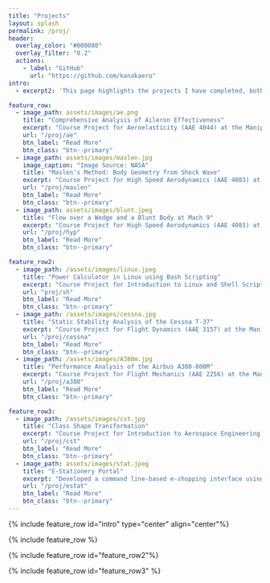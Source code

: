 ```yaml
---
title: "Projects"
layout: splash
permalink: /proj/
header:
  overlay_color: "#000080"
  overlay_filter: "0.2"
  actions:
    - label: "GitHub"
      url: "https://github.com/kanakaero"
intro: 
  - excerpt2: 'This page highlights the projects I have completed, both as part of my coursework and through external opportunities.'

feature_row:
  - image_path: assets/images/ae.png
    title: "Comprehensive Analysis of Aileron Effectiveness"
    excerpt: "Course Project for Aeroelasticity (AAE 4044) at the Manipal Institute of Technology, Manipal, India<br> <b>Date:</b> November 2024<br><br>"
    url: "/proj/ae"
    btn_label: "Read More"
    btn_class: "btn--primary"
  - image_path: assets/images/maslen.jpg
    image_caption: "Image Source: NASA"
    title: "Maslen's Method: Body Geometry from Shock Wave"
    excerpt: "Course Project for High Speed Aerodynamics (AAE 4083) at the Manipal Institute of Technology, Manipal, India <br> <b>Date:</b> April 2024"
    url: "/proj/maslen"
    btn_label: "Read More"
    btn_class: "btn--primary"
  - image_path: assets/images/blunt.jpeg
    title: "Flow over a Wedge and a Blunt Body at Mach 9"
    excerpt: "Course Project for High Speed Aerodynamics (AAE 4083) at the Manipal Institute of Technology, Manipal, India<br><b>Date:</b> April 2024<br>"
    url: "/proj/hyp"
    btn_label: "Read More"
    btn_class: "btn--primary"

feature_row2:
  - image_path: /assets/images/linux.jpeg
    title: "Power Calculator in Linux using Bash Scripting"
    excerpt: "Course Project for Introduction to Linux and Shell Scripting (DSE 4313) at the Manipal Institute of Technology, Manipal, India<br> <b>Date:</b> April 2024<br>"
    url: "proj/sh"
    btn_label: "Read More"
    btn_class: "btn--primary"
  - image_path: /assets/images/cessna.jpg
    title: "Static Stability Analysis of the Cessna T-37"
    excerpt: "Course Project for Flight Dynamics (AAE 3157) at the Manipal Institute of Technology, Manipal, India<br> <b>Date:</b> December 2023<br><br>"
    url: "/proj/cessna"
    btn_label: "Read More"
    btn_class: "btn--primary"
  - image_path: /assets/images/A380m.jpg
    title: "Performance Analysis of the Airbus A380-800M"
    excerpt: "Course Project for Flight Mechanics (AAE 2256) at the Manipal Institute of Technology, Manipal, India<br> <b>Date:</b> April 2023<br><br>"
    url: "/proj/a380"
    btn_label: "Read More"
    btn_class: "btn--primary"

feature_row3:
  - image_path: /assets/images/cst.jpg
    title: "Class Shape Transformation"
    excerpt: "Course Project for Introduction to Aerospace Engineering (AAE 2157) at the Manipal Institute of Technology, Manipal, India<br> <b>Date:</b> December 2022<br><br>"
    url: "/proj/cst"
    btn_label: "Read More"
    btn_class: "btn--primary"
  - image_path: assets/images/stat.jpeg
    title: "E-Stationery Portal"
    excerpt: "Developed a command line-based e-shopping interface using Python and MySQL as a part of my class 12 final project. <br> <b>Date:</b> April 2021<br>"
    url: "/proj/estat"
    btn_label: "Read More"
    btn_class: "btn--primary"
---
```


{% include feature_row id="intro" type="center" align="center"%}

{% include feature_row %}

{% include feature_row id="feature_row2"%}

{% include feature_row id="feature_row3" %}
